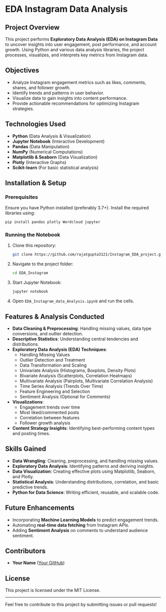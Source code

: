 # EDA Instagram Data Analysis

## Project Overview
This project performs **Exploratory Data Analysis (EDA) on Instagram Data** to uncover insights into user engagement, post performance, and account growth. Using Python and various data analysis libraries, the project processes, visualizes, and interprets key metrics from Instagram data.

## Objectives
- Analyze Instagram engagement metrics such as likes, comments, shares, and follower growth.
- Identify trends and patterns in user behavior.
- Visualize data to gain insights into content performance.
- Provide actionable recommendations for optimizing Instagram strategies.

## Technologies Used
- **Python** (Data Analysis & Visualization)
- **Jupyter Notebook** (Interactive Development)
- **Pandas** (Data Manipulation)
- **NumPy** (Numerical Computations)
- **Matplotlib & Seaborn** (Data Visualization)
- **Plotly** (Interactive Graphs)
- **Scikit-learn** (For basic statistical analysis)

## Installation & Setup
### Prerequisites
Ensure you have Python installed (preferably 3.7+). Install the required libraries using:

```bash
pip install pandas plotly Wordcloud jupyter
```

### Running the Notebook
1. Clone this repository:
   ```bash
   git clone https://github.com/rajatgupta3121/Instagram_EDA_project.git
   ```
2. Navigate to the project folder:
   ```bash
   cd EDA_Instagram
   ```
3. Start Jupyter Notebook:
   ```bash
   jupyter notebook
   ```
4. Open `EDA_Instagram_data_Analysis.ipynb` and run the cells.

## Features & Analysis Conducted
- **Data Cleaning & Preprocessing**: Handling missing values, data type conversions, and outlier detection.
- **Descriptive Statistics**: Understanding central tendencies and distributions.
- **Exploratory Data Analysis (EDA) Techniques**:
  - Handling Missing Values
  - Outlier Detection and Treatment
  - Data Transformation and Scaling
  - Univariate Analysis (Histograms, Boxplots, Density Plots)
  - Bivariate Analysis (Scatterplots, Correlation Heatmaps)
  - Multivariate Analysis (Pairplots, Multivariate Correlation Analysis)
  - Time Series Analysis (Trends Over Time)
  - Feature Engineering and Selection
  - Sentiment Analysis (Optional for Comments)
- **Visualizations**:
  - Engagement trends over time
  - Most liked/commented posts
  - Correlation between features
  - Follower growth analysis
- **Content Strategy Insights**: Identifying best-performing content types and posting times.

## Skills Gained
- **Data Wrangling**: Cleaning, preprocessing, and handling missing values.
- **Exploratory Data Analysis**: Identifying patterns and deriving insights.
- **Data Visualization**: Creating effective plots using Matplotlib, Seaborn, and Plotly.
- **Statistical Analysis**: Understanding distributions, correlation, and basic predictive trends.
- **Python for Data Science**: Writing efficient, reusable, and scalable code.

## Future Enhancements
- Incorporating **Machine Learning Models** to predict engagement trends.
- Automating **real-time data fetching** from Instagram APIs.
- Adding **Sentiment Analysis** on comments to understand audience sentiment.

## Contributors
- **Your Name** ([Your GitHub](https://github.com/rajatgupta3121))

## License
This project is licensed under the MIT License.

---

Feel free to contribute to this project by submitting issues or pull requests!

